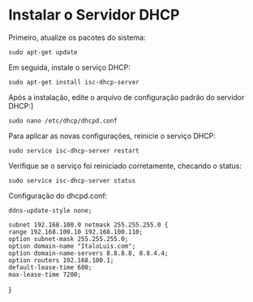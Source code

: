 # Instalar o Servidor DHCP

Primeiro, atualize os pacotes do sistema:

    sudo apt-get update

Em seguida, instale o serviço DHCP:

    sudo apt-get install isc-dhcp-server

Após a instalação, edite o arquivo de configuração padrão do servidor DHCP:]

    sudo nano /etc/dhcp/dhcpd.conf

Para aplicar as novas configurações, reinicie o serviço DHCP:

    sudo service isc-dhcp-server restart

Verifique se o serviço foi reiniciado corretamente, checando o status:

    sudo service isc-dhcp-server status
  
Configuração do dhcpd.conf:

    ddns-update-style none;

    subnet 192.168.100.0 netmask 255.255.255.0 {
    range 192.168.100.10 192.168.100.110;
    option subnet-mask 255.255.255.0;
    option domain-name "ItaloLuis.com";
    option domain-name-servers 8.8.8.8, 8.8.4.4;
    option routers 192.168.100.1;
    default-lease-time 600;
    max-lease-time 7200;
}


